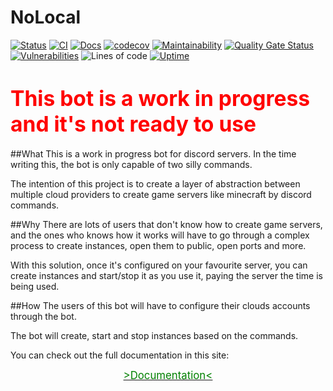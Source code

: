 # NoLocal
[![Status](https://img.shields.io/uptimerobot/status/m789511183-98ecb1f489b4fb9cbd9693ae)](https://github.com/datocal/nolocal)
[![CI](https://github.com/davidtourino/nolocal/actions/workflows/pipeline-jobs.yml/badge.svg)](https://github.com/davidtourino/nolocal/actions/workflows/pipeline-jobs.yml)
[![Docs](https://img.shields.io/badge/docs-online-blue?logo=readthedocs)](https://datocal.github.io/nolocal/)
[![codecov](https://codecov.io/gh/datocal/nolocal/branch/master/graph/badge.svg?token=B3LEHC6R56)](https://codecov.io/gh/datocal/nolocal)
[![Maintainability](https://api.codeclimate.com/v1/badges/1a3f70da69eee041aaba/maintainability)](https://codeclimate.com/github/davidtourino/nolocal/maintainability)
[![Quality Gate Status](https://sonarcloud.io/api/project_badges/measure?project=datocal_nolocal&metric=alert_status)](https://sonarcloud.io/summary/new_code?id=datocal_nolocal)
[![Vulnerabilities](https://sonarcloud.io/api/project_badges/measure?project=datocal_nolocal&metric=vulnerabilities)](https://sonarcloud.io/summary/new_code?id=datocal_nolocal)
![Lines of code](https://img.shields.io/tokei/lines/github/datocal/nolocal)
[![Uptime](https://img.shields.io/uptimerobot/ratio/7/m789511183-98ecb1f489b4fb9cbd9693ae)](https://github.com/datocal/nolocal)

<h1><big><span style="color:red">This bot is a work in progress and it's not ready to use</span></big></h1>

##What
This is a work in progress bot for discord servers. In the time writing this, the bot is only capable of two silly commands.

The intention of this project is to create a layer of abstraction between multiple cloud providers to create game servers like minecraft by discord commands.

##Why
There are lots of users that don't know how to create game servers, and the ones who knows how it works will have to go through a complex process to create instances, open them to public, open ports and more.

With this solution, once it's configured on your favourite server, you can create instances and start/stop it as you use it, paying the server the time is being used.

##How
The users of this bot will have to configure their clouds accounts through the bot.

The bot will create, start and stop instances based on the commands. 

You can check out the full documentation in this site:

[<center><big><span style="color:green">>Documentation<</span></big></center>](https://datocal.github.io/nolocal/)
